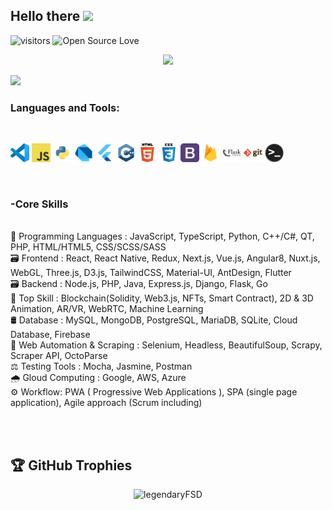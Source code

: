 ## Hello there <img src="https://media.giphy.com/media/hvRJCLFzcasrR4ia7z/giphy.gif" width="28">
![visitors](https://visitor-badge.laobi.icu/badge?page_id=legendaryFSD.legendaryFSD)
![Open Source Love](https://badges.frapsoft.com/os/v1/open-source.svg?v=102)

<p align="center">
  <!-- Typing SVG by legendaryFSD - https://github.com/legendaryFSD/readme-typing-svg -->
  <a href="https://github.com/legendaryFSD/readme-typing-svg"><img src="https://readme-typing-svg.demolab.com/?lines=Full-Stack%20Web%20and%20App%20Developer;Senior%20Solidity%20Dev;10%2B%20years%20of%20IT%20Experience;Always%20learning%20new%20things&font=Fira%20Code&center=true&width=800&height=45&color=f75c7e&vCenter=true&size=35&pause=1000" /></a>
</p>

<img src="https://github.com/halfrost/halfrost/blob/master/icons/header_1.png">

<!--( <p align="center">
  <a href="https://github.com/legendaryFSD/github-readme-stats">
    <img
      height="150"
      src="https://github-readme-stats.vercel.app/api?username=legendaryFSD&count_private=true&show_icons=true&custom_title=legendaryFSD's%20Github%20Status&hide=issues&theme=vision-friendly-dark"
    />
   </a>

  <a href="https://github.com/legendaryFSD/github-readme-stats">
    <img
      height="150"
      src="https://github-readme-stats.vercel.app/api/top-langs/?username=legendaryFSD&layout=compact&theme=vision-friendly-dark" />
  </a>  
</p>)-->

<h3 align="left" id="macropower-tech">Languages and Tools:</h3>
<br> 


<code><img height="30" src="https://raw.githubusercontent.com/github/explore/80688e429a7d4ef2fca1e82350fe8e3517d3494d/topics/visual-studio-code/visual-studio-code.png"></code>
<code><img height="30" src="https://raw.githubusercontent.com/github/explore/80688e429a7d4ef2fca1e82350fe8e3517d3494d/topics/javascript/javascript.png"></code>
<code><img height="30" src="https://raw.githubusercontent.com/github/explore/80688e429a7d4ef2fca1e82350fe8e3517d3494d/topics/python/python.png"></code>
<code><img height="30" src="https://raw.githubusercontent.com/github/explore/80688e429a7d4ef2fca1e82350fe8e3517d3494d/topics/dart/dart.png"></code>
<code><img height="30" src="https://raw.githubusercontent.com/github/explore/80688e429a7d4ef2fca1e82350fe8e3517d3494d/topics/flutter/flutter.png"></code>
<code><img height="30" src="https://raw.githubusercontent.com/github/explore/80688e429a7d4ef2fca1e82350fe8e3517d3494d/topics/cpp/cpp.png"></code>
<code><img height = "30" src = "https://raw.githubusercontent.com/github/explore/80688e429a7d4ef2fca1e82350fe8e3517d3494d/topics/html/html.png"></code>
<code><img height = "30" src = "https://raw.githubusercontent.com/github/explore/80688e429a7d4ef2fca1e82350fe8e3517d3494d/topics/css/css.png"></code>
<code><img height = "30" src = "https://raw.githubusercontent.com/github/explore/80688e429a7d4ef2fca1e82350fe8e3517d3494d/topics/bootstrap/bootstrap.png"></code>
<code><img height="30" src="https://raw.githubusercontent.com/github/explore/80688e429a7d4ef2fca1e82350fe8e3517d3494d/topics/firebase/firebase.png"></code>
<code><img height="30" src="https://raw.githubusercontent.com/github/explore/80688e429a7d4ef2fca1e82350fe8e3517d3494d/topics/flask/flask.png"></code>
<code><img height="30" src="https://raw.githubusercontent.com/github/explore/80688e429a7d4ef2fca1e82350fe8e3517d3494d/topics/git/git.png"></code>
<code><img height="30" src="https://raw.githubusercontent.com/github/explore/80688e429a7d4ef2fca1e82350fe8e3517d3494d/topics/terminal/terminal.png"></code>

<br/>

<h3 align="left" id="macropower-tech">-Core Skills</h3>
<br />
💽 Programming Languages : JavaScript, TypeScript, Python, C++/C#, QT, PHP, HTML/HTML5, CSS/SCSS/SASS<br/>
🗃 Frontend : React, React Native, Redux, Next.js, Vue.js, Angular8, Nuxt.js, WebGL, Three.js, D3.js, TailwindCSS, Material-UI, AntDesign, Flutter<br/>
🗃 Backend : Node.js, PHP, Java, Express.js, Django, Flask, Go<br/>
🥇 Top Skill : Blockchain(Solidity, Web3.js, NFTs, Smart Contract), 2D & 3D Animation, AR/VR, WebRTC, Machine Learning<br/>
🛢 Database : MySQL, MongoDB, PostgreSQL, MariaDB, SQLite, Cloud Database, Firebase<br/>
🛵 Web Automation & Scraping : Selenium, Headless, BeautifulSoup, Scrapy, Scraper API, OctoParse<br/>
⚖ Testing Tools : Mocha, Jasmine, Postman<br/>
🌧 Gloud Computing : Google, AWS, Azure<br/>
⚙️ Workflow: PWA ( Progressive Web Applications ), SPA (single page application), Agile approach (Scrum including)<br/>

<br/><br/>

## 🏆 GitHub Trophies

<p align="center" style="margin-bottom: 10px;">
<img src="https://github-profile-trophy.vercel.app/?username=legendaryFSD&column=7&theme=onedark" alt="legendaryFSD" />
</p>






